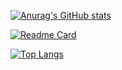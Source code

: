 [![Anurag's GitHub stats](https://github-readme-stats.vercel.app/api?username=Parsnip113&show_icons=true&theme=tokyonight)](https://github.com/anuraghazra/github-readme-stats)



[![Readme Card](https://github-readme-stats.vercel.app/api/pin/?username=Parsnip113&repo=github-readme-stats)](https://github.com/anuraghazra/github-readme-stats)

[![Top Langs](https://github-readme-stats.vercel.app/api/top-langs/?username=Parsnip113&layout=compact)](https://github.com/anuraghazra/github-readme-stats)


